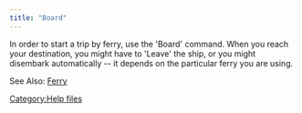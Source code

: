 ```yaml
---
title: "Board"
---
```


In order to start a trip by ferry, use the 'Board' command. When you
reach your destination, you might have to 'Leave' the ship, or you might
disembark automatically -- it depends on the particular ferry you are
using.

See Also: [Ferry](Ferry "wikilink")

[Category:Help files](Category:Help_files "wikilink")